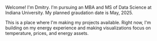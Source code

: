 Welcome! I'm Dmitry. I'm pursuing an MBA and MS of Data Science at Indiana University. My planned graudation date is May, 2025. 

This is a place where I'm making my projects available. Right now, I'm building on my energy experience and making visualizations focus on temperature, prices, and energy assets. 
